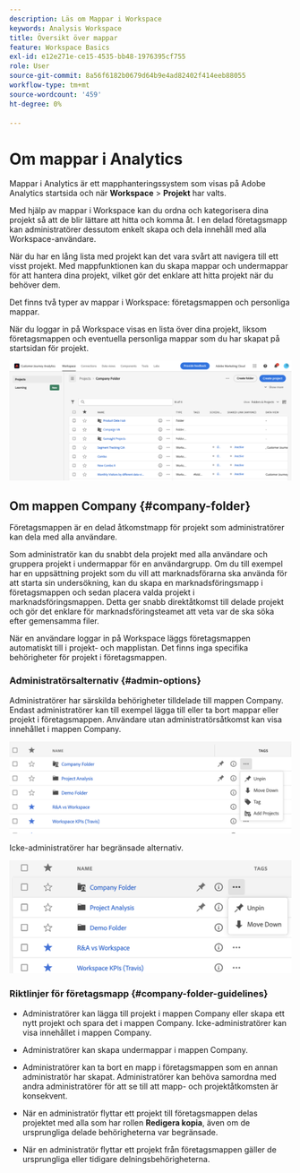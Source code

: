 ```yaml
---
description: Läs om Mappar i Workspace
keywords: Analysis Workspace
title: Översikt över mappar
feature: Workspace Basics
exl-id: e12e271e-ce15-4535-bb48-1976395cf755
role: User
source-git-commit: 8a56f6182b0679d64b9e4ad82402f414eeb88055
workflow-type: tm+mt
source-wordcount: '459'
ht-degree: 0%

---
```


# Om mappar i Analytics

Mappar i Analytics är ett mapphanteringssystem som visas på Adobe Analytics startsida och när **Workspace** > **Projekt** har valts.

Med hjälp av mappar i Workspace kan du ordna och kategorisera dina projekt så att de blir lättare att hitta och komma åt. I en delad företagsmapp kan administratörer dessutom enkelt skapa och dela innehåll med alla Workspace-användare.

När du har en lång lista med projekt kan det vara svårt att navigera till ett visst projekt. Med mappfunktionen kan du skapa mappar och undermappar för att hantera dina projekt, vilket gör det enklare att hitta projekt när du behöver dem.

Det finns två typer av mappar i Workspace: företagsmappen och personliga mappar.

När du loggar in på Workspace visas en lista över dina projekt, liksom företagsmappen och eventuella personliga mappar som du har skapat på startsidan för projekt.

![Projektstartsida](../assets/landing-page2.png)

## Om mappen Company {#company-folder}

Företagsmappen är en delad åtkomstmapp för projekt som administratörer kan dela med alla användare.

Som administratör kan du snabbt dela projekt med alla användare och gruppera projekt i undermappar för en användargrupp. Om du till exempel har en uppsättning projekt som du vill att marknadsförarna ska använda för att starta sin undersökning, kan du skapa en marknadsföringsmapp i företagsmappen och sedan placera valda projekt i marknadsföringsmappen. Detta ger snabb direktåtkomst till delade projekt och gör det enklare för marknadsföringsteamet att veta var de ska söka efter gemensamma filer.

När en användare loggar in på Workspace läggs företagsmappen automatiskt till i projekt- och mapplistan. Det finns inga specifika behörigheter för projekt i företagsmappen.

### Administratörsalternativ {#admin-options}

Administratörer har särskilda behörigheter tilldelade till mappen Company. Endast administratörer kan till exempel lägga till eller ta bort mappar eller projekt i företagsmappen. Användare utan administratörsåtkomst kan visa innehållet i mappen Company.

![Sidan Projekt med administratörsalternativ.](/help/analysis-workspace/build-workspace-project/assets/admin-options.png)

Icke-administratörer har begränsade alternativ.

![Sidan Projekt som visar alternativ för mappar som inte är administratörer.](/help/analysis-workspace/build-workspace-project/assets/non-admin-folder-options.png)

### Riktlinjer för företagsmapp {#company-folder-guidelines}

- Administratörer kan lägga till projekt i mappen Company eller skapa ett nytt projekt och spara det i mappen Company. Icke-administratörer kan visa innehållet i mappen Company.

- Administratörer kan skapa undermappar i mappen Company.

- Administratörer kan ta bort en mapp i företagsmappen som en annan administratör har skapat. Administratörer kan behöva samordna med andra administratörer för att se till att mapp- och projektåtkomsten är konsekvent.

- När en administratör flyttar ett projekt till företagsmappen delas projektet med alla som har rollen **Redigera kopia**, även om de ursprungliga delade behörigheterna var begränsade.

- När en administratör flyttar ett projekt från företagsmappen gäller de ursprungliga eller tidigare delningsbehörigheterna.
